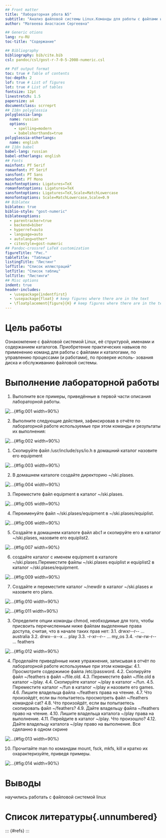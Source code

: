 ```yaml
---
## Front matter
title: "Лабораторная рбота №5"
subtitle: "Анализ файловой системы Linux.Команды для работы с файлами и каталогами"
author: "Матвеева Анастасия Сергеевна"

## Generic otions
lang: ru-RU
toc-title: "Содержание"

## Bibliography
bibliography: bib/cite.bib
csl: pandoc/csl/gost-r-7-0-5-2008-numeric.csl

## Pdf output format
toc: true # Table of contents
toc-depth: 2
lof: true # List of figures
lot: true # List of tables
fontsize: 12pt
linestretch: 1.5
papersize: a4
documentclass: scrreprt
## I18n polyglossia
polyglossia-lang:
  name: russian
  options:
	- spelling=modern
	- babelshorthands=true
polyglossia-otherlangs:
  name: english
## I18n babel
babel-lang: russian
babel-otherlangs: english
## Fonts
mainfont: PT Serif
romanfont: PT Serif
sansfont: PT Sans
monofont: PT Mono
mainfontoptions: Ligatures=TeX
romanfontoptions: Ligatures=TeX
sansfontoptions: Ligatures=TeX,Scale=MatchLowercase
monofontoptions: Scale=MatchLowercase,Scale=0.9
## Biblatex
biblatex: true
biblio-style: "gost-numeric"
biblatexoptions:
  - parentracker=true
  - backend=biber
  - hyperref=auto
  - language=auto
  - autolang=other*
  - citestyle=gost-numeric
## Pandoc-crossref LaTeX customization
figureTitle: "Рис."
tableTitle: "Таблица"
listingTitle: "Листинг"
lofTitle: "Список иллюстраций"
lotTitle: "Список таблиц"
lolTitle: "Листинги"
## Misc options
indent: true
header-includes:
  - \usepackage{indentfirst}
  - \usepackage{float} # keep figures where there are in the text
  - \floatplacement{figure}{H} # keep figures where there are in the text
---
```


# Цель работы


Ознакомление с файловой системой Linux, её структурой, именами и содержанием
каталогов. Приобретение практических навыков по применению команд для работы
с файлами и каталогами, по управлению процессами (и работами), по проверке исполь-
зования диска и обслуживанию файловой системы.



# Выполнение лабораторной работы



1. Выполните все примеры, приведённые в первой части описания лабораторной работы.

![...](image/1.png){#fig:001 width=90%}

2. Выполните следующие действия, зафиксировав в отчёте по лабораторной работе используемые при этом команды и результаты их выполнения:
 
![...](image/2.png){#fig:002 width=90%}

   1. Скопируйте файл /usr/include/sys/io.h в домашний каталог назовите его equipment
 
![...](image/3.png){#fig:003 width=90%}
 
   2. В домашнем каталоге создайте директорию ~/ski.plases.   
 
 ![...](image/4.png){#fig:004 width=90%}

   3. Переместите файл equipment в каталог ~/ski.plases.
  
![...](image/5.png){#fig:005 width=90%}  

   4. Переименуйте файл ~/ski.plases/equipment в ~/ski.plases/equiplist.
  
  ![...](image/6.png){#fig:006 width=90%}
  
   5. Создайте в домашнем каталоге файл abc1 и скопируйте его в каталог
~/ski.plases, назовите его equiplist2.

![...](image/7.png){#fig:007 width=90%}

   6. cоздайте каталог с именем equipment в каталоге ~/ski.plases.Переместите файлы ~/ski.plases equiplist и equiplist2 в каталог ~/ski.plases/equipment.

  ![...](image/9.png){#fig:009 width=90%}
 
  7. Создайте и переместите каталог ~/newdir в каталог ~/ski.plases и назовите его plans.

![...](image/10.png){#fig:010 width=90%}

  ![...](image/11.png){#fig:011 width=90%}


3.  Определите опции команды chmod, необходимые для того, чтобы присвоить перечисленным ниже файлам выделенные права доступа, считая, что в начале таких прав нет:
3.1. drwxr--r-- ... australia
3.2. drwx--x--x ... play
3.3. -r-xr--r-- ... my_os
3.4. -rw-rw-r-- ... feathers

![...](image/12.png){#fig:012 width=90%}



4.  Проделайте приведённые ниже упражнения, записывая в отчёт по лабораторной
работе используемые при этом команды:
4.1. Просмотрите содержимое файла /etc/password.
4.2. Скопируйте файл ~/feathers в файл ~/file.old.
4.3. Переместите файл ~/file.old в каталог ~/play.
4.4. Скопируйте каталог ~/play в каталог ~/fun.
4.5. Переместите каталог ~/fun в каталог ~/play и назовите его games.
4.6. Лишите владельца файла ~/feathers права на чтение.
4.7. Что произойдёт, если вы попытаетесь просмотреть файл ~/feathers командой
cat?
4.8. Что произойдёт, если вы попытаетесь скопировать файл ~/feathers?
4.9. Дайте владельцу файла ~/feathers право на чтение.
4.10. Лишите владельца каталога ~/play права на выполнение.
4.11. Перейдите в каталог ~/play. Что произошло?
4.12. Дайте владельцу каталога ~/play право на выполнение.
Все сделанно в одном скрине 

![...](image/13.png){#fig:013 width=90%} 

10.  Прочитайте man по командам mount, fsck, mkfs, kill и кратко их охарактеризуйте,
приведя примеры.

![...](image/14.png){#fig:014 width=90%}


  
# Выводы

научились работать с файловой системой linux 


# Список литературы{.unnumbered}

::: {#refs}
:::
